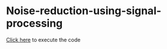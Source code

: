 # Noise-reduction-using-signal-processing

<a href="https://colab.research.google.com/drive/15qAVvZxcb0vpPpWT61Avq6JfFSLQz7zB#scrollTo=BUHp1ToflRds">Click here</a> to execute the code
